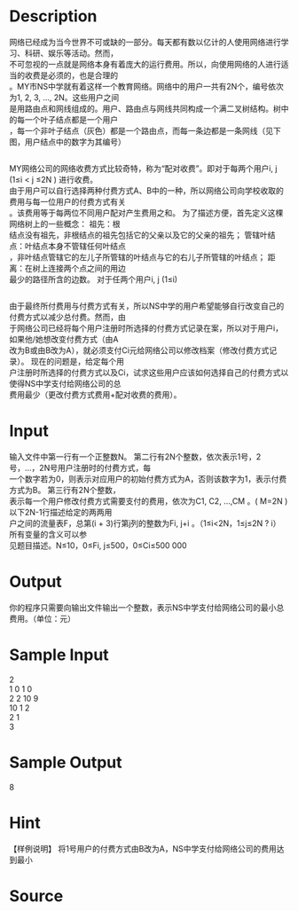 
# Description

<div class="content"><div>网络已经成为当今世界不可或缺的一部分。每天都有数以亿计的人使用网络进行学习、科研、娱乐等活动。然而，</div>
<div>不可忽视的一点就是网络本身有着庞大的运行费用。所以，向使用网络的人进行适当的收费是必须的，也是合理的</div>
<div>。MY市NS中学就有着这样一个教育网络。网络中的用户一共有2N个，编号依次为1, 2, 3, …, 2N。这些用户之间</div>
<div>是用路由点和网线组成的。用户、路由点与网线共同构成一个满二叉树结构。树中的每一个叶子结点都是一个用户</div>
<div>，每一个非叶子结点（灰色）都是一个路由点，而每一条边都是一条网线（见下图，用户结点中的数字为其编号）</div>
<p><img border="0" src="source/bzoj/1495/img/aHR0cHM6Ly9seWRzeS5jb20vSnVkZ2VPbmxpbmUvaW1hZ2VzLzE0OTVfMS5qcGc=.jpg" alt=""/></p>
<div>MY网络公司的网络收费方式比较奇特，称为“配对收费”。即对于每两个用户i, j (1≤i &lt; j ≤2N ) 进行收费。</div>
<div>由于用户可以自行选择两种付费方式A、B中的一种，所以网络公司向学校收取的费用与每一位用户的付费方式有关</div>
<div>。该费用等于每两位不同用户配对产生费用之和。 为了描述方便，首先定义这棵网络树上的一些概念： 祖先：根</div>
<div>结点没有祖先，非根结点的祖先包括它的父亲以及它的父亲的祖先； 管辖叶结点：叶结点本身不管辖任何叶结点</div>
<div>，非叶结点管辖它的左儿子所管辖的叶结点与它的右儿子所管辖的叶结点； 距离：在树上连接两个点之间的用边</div>
<div>最少的路径所含的边数。 对于任两个用户i, j (1≤i)</div>
<p><img border="0" src="source/bzoj/1495/img/aHR0cHM6Ly9seWRzeS5jb20vSnVkZ2VPbmxpbmUvaW1hZ2VzLzE0OTVfMi5qcGc=.jpg" alt=""/></p>
<div>由于最终所付费用与付费方式有关，所以NS中学的用户希望能够自行改变自己的付费方式以减少总付费。然而，由</div>
<div>于网络公司已经将每个用户注册时所选择的付费方式记录在案，所以对于用户i，如果他/她想改变付费方式（由A</div>
<div>改为B或由B改为A），就必须支付Ci元给网络公司以修改档案（修改付费方式记录）。 现在的问题是，给定每个用</div>
<div>户注册时所选择的付费方式以及Ci，试求这些用户应该如何选择自己的付费方式以使得NS中学支付给网络公司的总</div>
<div>费用最少（更改付费方式费用+配对收费的费用）。</div></div>

# Input

<div class="content"><div>
<div>输入文件中第一行有一个正整数N。 第二行有2N个整数，依次表示1号，2号，…，2N号用户注册时的付费方式，每</div>
<div>一个数字若为0，则表示对应用户的初始付费方式为A，否则该数字为1，表示付费方式为B。 第三行有2N个整数，</div>
<div>表示每一个用户修改付费方式需要支付的费用，依次为C1, C2, …,CM 。( M=2N ) 以下2N-1行描述给定的两两用</div>
<div>户之间的流量表F，总第(i + 3)行第j列的整数为Fi, j+i 。（1≤i&lt;2N，1≤j≤2N ? i） 所有变量的含义可以参</div>
<div>见题目描述。N≤10，0≤Fi, j≤500，0≤Ci≤500 000</div>
</div>
<div></div></div>

# Output

<div class="content"><p>你的程序只需要向输出文件输出一个整数，表示NS中学支付给网络公司的最小总费用。（单位：元）</p></div>

# Sample Input

<div class="content"><span class="sampledata">2<br/>
1 0 1 0<br/>
2 2 10 9<br/>
10 1 2<br/>
2 1<br/>
3<br/>
</span></div>

# Sample Output

<div class="content"><span class="sampledata">8<br/>
</span></div>

# Hint

<div class="content"><p></p><p>【样例说明】 将1号用户的付费方式由B改为A，NS中学支付给网络公司的费用达到最小</p><p></p></div>

# Source

<div class="content"><p><a href="problemset.php?search="></a></p></div>

